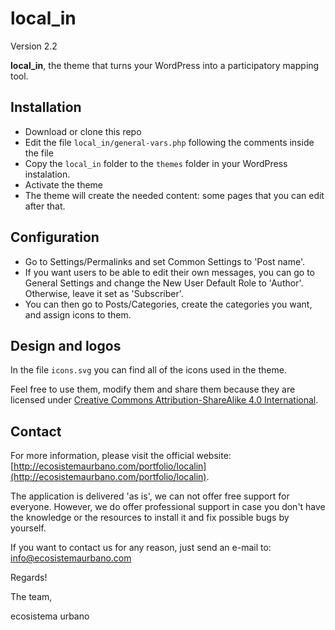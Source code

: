 local_in
========
Version 2.2

**local_in**, the theme that turns your WordPress into a participatory mapping tool.

## Installation
+ Download or clone this repo
+ Edit the file `local_in/general-vars.php` following the comments inside the file
+ Copy the `local_in` folder to the `themes` folder in your WordPress instalation.
+ Activate the theme
+ The theme will create the needed content: some pages that you can edit after that.

## Configuration
+ Go to Settings/Permalinks and set Common Settings to 'Post name'.
+ If you want users to be able to edit their own messages, you can go to General Settings and change the New User Default Role to 'Author'. Otherwise, leave it set as 'Subscriber'.
+ You can then go to Posts/Categories, create the categories you want, and assign icons to them.

## Design and logos
In the file `icons.svg` you can find all of the icons used in the theme.

Feel free to use them, modify them and share them because they are licensed under [Creative Commons Attribution-ShareAlike 4.0 International](http://creativecommons.org/licenses/by-sa/4.0/).

## Contact
For more information, please visit the official website: [http://ecosistemaurbano.com/portfolio/localin](http://ecosistemaurbano.com/portfolio/localin).

The application is delivered 'as is', we can not offer free support for everyone. However, we do offer professional support in case you don't have the knowledge or the resources to install it and fix possible bugs by yourself. 

If you want to contact us for any reason, just send an e-mail to: [info@ecosistemaurbano.com](mailto:info@ecosistemaurbano.org)

Regards!

The team,

ecosistema urbano
